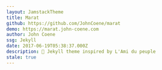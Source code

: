 ```yaml
---
layout: JamstackTheme
title: Marat
github: https://github.com/JohnCoene/marat
demo: https://marat.john-coene.com
author: John Coene
ssg: Jekyll
date: 2017-06-19T05:38:37.000Z
description: 📜 Jekyll theme inspired by L'Ami du peuple
stale: true
---
```

